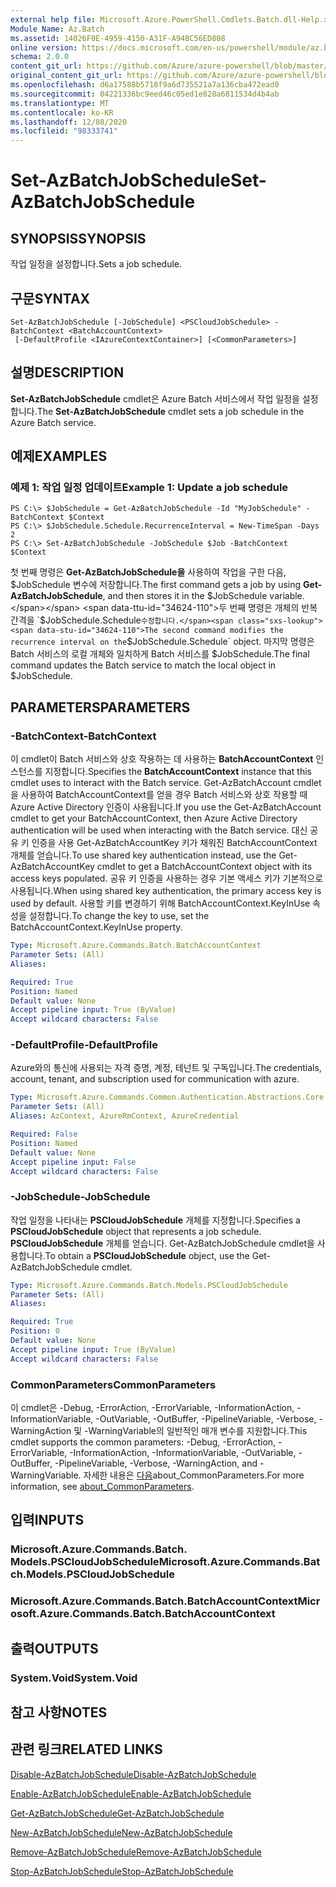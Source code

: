 ```yaml
---
external help file: Microsoft.Azure.PowerShell.Cmdlets.Batch.dll-Help.xml
Module Name: Az.Batch
ms.assetid: 14026F0E-4959-4150-A31F-A94BC56ED808
online version: https://docs.microsoft.com/en-us/powershell/module/az.batch/set-azbatchjobschedule
schema: 2.0.0
content_git_url: https://github.com/Azure/azure-powershell/blob/master/src/Batch/Batch/help/Set-AzBatchJobSchedule.md
original_content_git_url: https://github.com/Azure/azure-powershell/blob/master/src/Batch/Batch/help/Set-AzBatchJobSchedule.md
ms.openlocfilehash: d6a17588b5718f9a6d735521a7a136cba472ead0
ms.sourcegitcommit: 04221336bc9eed46c05ed1e828a6811534d4b4ab
ms.translationtype: MT
ms.contentlocale: ko-KR
ms.lasthandoff: 12/08/2020
ms.locfileid: "98333741"
---
```

# <span data-ttu-id="34624-101">Set-AzBatchJobSchedule</span><span class="sxs-lookup"><span data-stu-id="34624-101">Set-AzBatchJobSchedule</span></span>

## <span data-ttu-id="34624-102">SYNOPSIS</span><span class="sxs-lookup"><span data-stu-id="34624-102">SYNOPSIS</span></span>
<span data-ttu-id="34624-103">작업 일정을 설정합니다.</span><span class="sxs-lookup"><span data-stu-id="34624-103">Sets a job schedule.</span></span>

## <span data-ttu-id="34624-104">구문</span><span class="sxs-lookup"><span data-stu-id="34624-104">SYNTAX</span></span>

```
Set-AzBatchJobSchedule [-JobSchedule] <PSCloudJobSchedule> -BatchContext <BatchAccountContext>
 [-DefaultProfile <IAzureContextContainer>] [<CommonParameters>]
```

## <span data-ttu-id="34624-105">설명</span><span class="sxs-lookup"><span data-stu-id="34624-105">DESCRIPTION</span></span>
<span data-ttu-id="34624-106">**Set-AzBatchJobSchedule** cmdlet은 Azure Batch 서비스에서 작업 일정을 설정합니다.</span><span class="sxs-lookup"><span data-stu-id="34624-106">The **Set-AzBatchJobSchedule** cmdlet sets a job schedule in the Azure Batch service.</span></span>

## <span data-ttu-id="34624-107">예제</span><span class="sxs-lookup"><span data-stu-id="34624-107">EXAMPLES</span></span>

### <span data-ttu-id="34624-108">예제 1: 작업 일정 업데이트</span><span class="sxs-lookup"><span data-stu-id="34624-108">Example 1: Update a job schedule</span></span>
```
PS C:\> $JobSchedule = Get-AzBatchJobSchedule -Id "MyJobSchedule" -BatchContext $Context
PS C:\> $JobSchedule.Schedule.RecurrenceInterval = New-TimeSpan -Days 2
PS C:\> Set-AzBatchJobSchedule -JobSchedule $Job -BatchContext $Context
```

<span data-ttu-id="34624-109">첫 번째 명령은 **Get-AzBatchJobSchedule을** 사용하여 작업을 구한 다음, $JobSchedule 변수에 저장합니다.</span><span class="sxs-lookup"><span data-stu-id="34624-109">The first command gets a job by using **Get-AzBatchJobSchedule**, and then stores it in the $JobSchedule variable.</span></span>
<span data-ttu-id="34624-110">두 번째 명령은 개체의 반복 간격을 `$JobSchedule.Schedule` 수정합니다.</span><span class="sxs-lookup"><span data-stu-id="34624-110">The second command modifies the recurrence interval on the `$JobSchedule.Schedule` object.</span></span>
<span data-ttu-id="34624-111">마지막 명령은 Batch 서비스의 로컬 개체와 일치하게 Batch 서비스를 $JobSchedule.</span><span class="sxs-lookup"><span data-stu-id="34624-111">The final command updates the Batch service to match the local object in $JobSchedule.</span></span>

## <span data-ttu-id="34624-112">PARAMETERS</span><span class="sxs-lookup"><span data-stu-id="34624-112">PARAMETERS</span></span>

### <span data-ttu-id="34624-113">-BatchContext</span><span class="sxs-lookup"><span data-stu-id="34624-113">-BatchContext</span></span>
<span data-ttu-id="34624-114">이 cmdlet이 Batch 서비스와 상호 작용하는 데 사용하는 **BatchAccountContext** 인스턴스를 지정합니다.</span><span class="sxs-lookup"><span data-stu-id="34624-114">Specifies the **BatchAccountContext** instance that this cmdlet uses to interact with the Batch service.</span></span>
<span data-ttu-id="34624-115">Get-AzBatchAccount cmdlet을 사용하여 BatchAccountContext를 얻을 경우 Batch 서비스와 상호 작용할 때 Azure Active Directory 인증이 사용됩니다.</span><span class="sxs-lookup"><span data-stu-id="34624-115">If you use the Get-AzBatchAccount cmdlet to get your BatchAccountContext, then Azure Active Directory authentication will be used when interacting with the Batch service.</span></span> <span data-ttu-id="34624-116">대신 공유 키 인증을 사용 Get-AzBatchAccountKey 키가 채워진 BatchAccountContext 개체를 얻습니다.</span><span class="sxs-lookup"><span data-stu-id="34624-116">To use shared key authentication instead, use the Get-AzBatchAccountKey cmdlet to get a BatchAccountContext object with its access keys populated.</span></span> <span data-ttu-id="34624-117">공유 키 인증을 사용하는 경우 기본 액세스 키가 기본적으로 사용됩니다.</span><span class="sxs-lookup"><span data-stu-id="34624-117">When using shared key authentication, the primary access key is used by default.</span></span> <span data-ttu-id="34624-118">사용할 키를 변경하기 위해 BatchAccountContext.KeyInUse 속성을 설정합니다.</span><span class="sxs-lookup"><span data-stu-id="34624-118">To change the key to use, set the BatchAccountContext.KeyInUse property.</span></span>

```yaml
Type: Microsoft.Azure.Commands.Batch.BatchAccountContext
Parameter Sets: (All)
Aliases:

Required: True
Position: Named
Default value: None
Accept pipeline input: True (ByValue)
Accept wildcard characters: False
```

### <span data-ttu-id="34624-119">-DefaultProfile</span><span class="sxs-lookup"><span data-stu-id="34624-119">-DefaultProfile</span></span>
<span data-ttu-id="34624-120">Azure와의 통신에 사용되는 자격 증명, 계정, 테넌트 및 구독입니다.</span><span class="sxs-lookup"><span data-stu-id="34624-120">The credentials, account, tenant, and subscription used for communication with azure.</span></span>

```yaml
Type: Microsoft.Azure.Commands.Common.Authentication.Abstractions.Core.IAzureContextContainer
Parameter Sets: (All)
Aliases: AzContext, AzureRmContext, AzureCredential

Required: False
Position: Named
Default value: None
Accept pipeline input: False
Accept wildcard characters: False
```

### <span data-ttu-id="34624-121">-JobSchedule</span><span class="sxs-lookup"><span data-stu-id="34624-121">-JobSchedule</span></span>
<span data-ttu-id="34624-122">작업 일정을 나타내는 **PSCloudJobSchedule** 개체를 지정합니다.</span><span class="sxs-lookup"><span data-stu-id="34624-122">Specifies a **PSCloudJobSchedule** object that represents a job schedule.</span></span>
<span data-ttu-id="34624-123">**PSCloudJobSchedule** 개체를 얻습니다. Get-AzBatchJobSchedule cmdlet을 사용합니다.</span><span class="sxs-lookup"><span data-stu-id="34624-123">To obtain a **PSCloudJobSchedule** object, use the Get-AzBatchJobSchedule cmdlet.</span></span>

```yaml
Type: Microsoft.Azure.Commands.Batch.Models.PSCloudJobSchedule
Parameter Sets: (All)
Aliases:

Required: True
Position: 0
Default value: None
Accept pipeline input: True (ByValue)
Accept wildcard characters: False
```

### <span data-ttu-id="34624-124">CommonParameters</span><span class="sxs-lookup"><span data-stu-id="34624-124">CommonParameters</span></span>
<span data-ttu-id="34624-125">이 cmdlet은 -Debug, -ErrorAction, -ErrorVariable, -InformationAction, -InformationVariable, -OutVariable, -OutBuffer, -PipelineVariable, -Verbose, -WarningAction 및 -WarningVariable의 일반적인 매개 변수를 지원합니다.</span><span class="sxs-lookup"><span data-stu-id="34624-125">This cmdlet supports the common parameters: -Debug, -ErrorAction, -ErrorVariable, -InformationAction, -InformationVariable, -OutVariable, -OutBuffer, -PipelineVariable, -Verbose, -WarningAction, and -WarningVariable.</span></span> <span data-ttu-id="34624-126">자세한 내용은 [다음](http://go.microsoft.com/fwlink/?LinkID=113216)about_CommonParameters.</span><span class="sxs-lookup"><span data-stu-id="34624-126">For more information, see [about_CommonParameters](http://go.microsoft.com/fwlink/?LinkID=113216).</span></span>

## <span data-ttu-id="34624-127">입력</span><span class="sxs-lookup"><span data-stu-id="34624-127">INPUTS</span></span>

### <span data-ttu-id="34624-128">Microsoft.Azure.Commands.Batch. Models.PSCloudJobSchedule</span><span class="sxs-lookup"><span data-stu-id="34624-128">Microsoft.Azure.Commands.Batch.Models.PSCloudJobSchedule</span></span>

### <span data-ttu-id="34624-129">Microsoft.Azure.Commands.Batch.BatchAccountContext</span><span class="sxs-lookup"><span data-stu-id="34624-129">Microsoft.Azure.Commands.Batch.BatchAccountContext</span></span>

## <span data-ttu-id="34624-130">출력</span><span class="sxs-lookup"><span data-stu-id="34624-130">OUTPUTS</span></span>

### <span data-ttu-id="34624-131">System.Void</span><span class="sxs-lookup"><span data-stu-id="34624-131">System.Void</span></span>

## <span data-ttu-id="34624-132">참고 사항</span><span class="sxs-lookup"><span data-stu-id="34624-132">NOTES</span></span>

## <span data-ttu-id="34624-133">관련 링크</span><span class="sxs-lookup"><span data-stu-id="34624-133">RELATED LINKS</span></span>

[<span data-ttu-id="34624-134">Disable-AzBatchJobSchedule</span><span class="sxs-lookup"><span data-stu-id="34624-134">Disable-AzBatchJobSchedule</span></span>](./Disable-AzBatchJobSchedule.md)

[<span data-ttu-id="34624-135">Enable-AzBatchJobSchedule</span><span class="sxs-lookup"><span data-stu-id="34624-135">Enable-AzBatchJobSchedule</span></span>](./Enable-AzBatchJobSchedule.md)

[<span data-ttu-id="34624-136">Get-AzBatchJobSchedule</span><span class="sxs-lookup"><span data-stu-id="34624-136">Get-AzBatchJobSchedule</span></span>](./Get-AzBatchJobSchedule.md)

[<span data-ttu-id="34624-137">New-AzBatchJobSchedule</span><span class="sxs-lookup"><span data-stu-id="34624-137">New-AzBatchJobSchedule</span></span>](./New-AzBatchJobSchedule.md)

[<span data-ttu-id="34624-138">Remove-AzBatchJobSchedule</span><span class="sxs-lookup"><span data-stu-id="34624-138">Remove-AzBatchJobSchedule</span></span>](./Remove-AzBatchJobSchedule.md)

[<span data-ttu-id="34624-139">Stop-AzBatchJobSchedule</span><span class="sxs-lookup"><span data-stu-id="34624-139">Stop-AzBatchJobSchedule</span></span>](./Stop-AzBatchJobSchedule.md)


